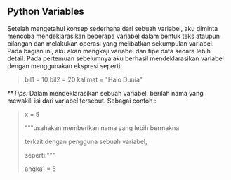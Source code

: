 ## Python Variables

Setelah mengetahui konsep sederhana dari sebuah variabel, aku diminta mencoba mendeklarasikan beberapa variabel dalam bentuk teks ataupun bilangan dan melakukan operasi yang melibatkan sekumpulan variabel. 
Pada bagian ini, aku akan mengkaji variabel dan tipe data secara lebih detail. Pada pertemuan sebelumnya aku berhasil mendeklarasikan variabel dengan menggunakan ekspresi seperti:

> bil1 = 10
> bil2 = 20
> kalimat = "Halo Dunia"

***Tips:*
Dalam mendeklarasikan sebuah variabel, berilah nama yang mewakili isi dari variabel tersebut. Sebagai contoh :

> </p>
> x = 5
> </p>
> """usahakan memberikan nama yang lebih bermakna
> </p>
> terkait dengan pengguna sebuah variabel,
> </p>
> seperti:"""
> </p>
> angka1 = 5
> </p>
